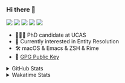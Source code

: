 ### Hi there 👋

[![](https://img.shields.io/badge/-Email-325180?logo=maildotru&logoColor=white&style=flat-square)](mailto:hi@wang.tianshu.me)
[![](https://img.shields.io/badge/-GitHub-black?logo=GitHub&style=flat-square)](https://github.com/tshu-w)
[![](https://img.shields.io/badge/-Telegram-26a5e4?labelColor=fafafa&logo=telegram&style=flat-square)](https://t.me/tshu_w) 
[![](https://img.shields.io/badge/-Twitter-1da1f2?logo=Twitter&logoColor=white&style=flat-square)](https://twitter.com/tshu_w)
[![](https://komarev.com/ghpvc/?username=tshu-w&color=blueviolet&style=flat-square)]()



- 🧑🏻‍🎓 PhD candidate at UCAS
- 🔭 Currently interested in Entity Resolution
- 🛠 macOS & Emacs & ZSH & Rime
- 🔑 [GPG Public Key](https://github.com/tshu-w/dotfiles/blob/main/config/gnupg/public.asc)

<details>

<summary>GitHub Stats</summary>

![Tianshu's GitHub stats](https://github-readme-stats.vercel.app/api?username=tshu-w&show_icons=true&theme=buefy&count_private=true)
  
</details>


<details>
  <summary>Wakatime Stats</summary>

  Currently, files accessed by tramp cannot be tracked by wakatime, see https://github.com/wakatime/wakatime-mode/issues/27
  <br>
  
<!--START_SECTION:waka-->
![Code Time](http://img.shields.io/badge/Code%20Time-6%2C475%20hrs%2049%20mins-blue)

**I'm a Night 🦉** 

```text
🌞 Morning                271 commits         ███░░░░░░░░░░░░░░░░░░░░░░   10.01 % 
🌆 Daytime                975 commits         █████████░░░░░░░░░░░░░░░░   36.03 % 
🌃 Evening                1177 commits        ███████████░░░░░░░░░░░░░░   43.50 % 
🌙 Night                  283 commits         ███░░░░░░░░░░░░░░░░░░░░░░   10.46 % 
```
📅 **I'm Most Productive on Tuesday** 

```text
Monday                   464 commits         ████░░░░░░░░░░░░░░░░░░░░░   17.15 % 
Tuesday                  705 commits         ███████░░░░░░░░░░░░░░░░░░   26.05 % 
Wednesday                366 commits         ███░░░░░░░░░░░░░░░░░░░░░░   13.53 % 
Thursday                 187 commits         ██░░░░░░░░░░░░░░░░░░░░░░░   06.91 % 
Friday                   490 commits         █████░░░░░░░░░░░░░░░░░░░░   18.11 % 
Saturday                 331 commits         ███░░░░░░░░░░░░░░░░░░░░░░   12.23 % 
Sunday                   163 commits         ██░░░░░░░░░░░░░░░░░░░░░░░   06.02 % 
```


📊 **This Week I Spent My Time On** 

```text
💬 Programming Languages: 
sh                       10 hrs              █████████████████████████   100.00 % 

🔥 Editors: 
Zsh                      10 hrs              █████████████████████████   100.00 % 

🐱‍💻 Projects: 
Terminal                 7 hrs 37 mins       ███████████████████░░░░░░   76.21 % 
uniblocker               1 hr 23 mins        ███░░░░░░░░░░░░░░░░░░░░░░   13.92 % 
dotfiles                 41 mins             ██░░░░░░░░░░░░░░░░░░░░░░░   06.86 % 
Rime                     11 mins             ░░░░░░░░░░░░░░░░░░░░░░░░░   01.86 % 
emacs                    6 mins              ░░░░░░░░░░░░░░░░░░░░░░░░░   01.12 % 

💻 Operating System: 
Mac                      7 hrs 58 mins       ████████████████████░░░░░   79.72 % 
Linux                    2 hrs 1 min         █████░░░░░░░░░░░░░░░░░░░░   20.28 % 
```

**I Mostly Code in Python** 

```text
Python                   19 repos            █████████░░░░░░░░░░░░░░░░   35.19 % 
Emacs Lisp               11 repos            █████░░░░░░░░░░░░░░░░░░░░   20.37 % 
Ruby                     3 repos             █░░░░░░░░░░░░░░░░░░░░░░░░   05.56 % 
Jupyter Notebook         2 repos             █░░░░░░░░░░░░░░░░░░░░░░░░   03.70 % 
Lua                      1 repo              ░░░░░░░░░░░░░░░░░░░░░░░░░   01.85 % 
```




 Last Updated on 28/05/2023 08:12:32 UTC
<!--END_SECTION:waka-->
</details>
